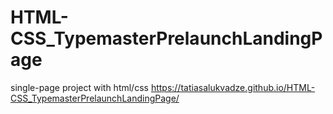 # HTML-CSS_TypemasterPrelaunchLandingPage
single-page project with html/css 
https://tatiasalukvadze.github.io/HTML-CSS_TypemasterPrelaunchLandingPage/
